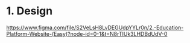# 1. Design

https://www.figma.com/file/S2VeLsH8LvDEGUdpYYLr0n/2.-Education-Platform-Website-(Easy)?node-id=0-1&t=N8rTIUk3LHDBdUdV-0
